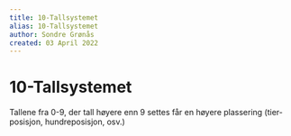 ```yaml
---
title: 10-Tallsystemet
alias: 10-Tallsystemet
author: Sondre Grønås
created: 03 April 2022
---
```

# 10-Tallsystemet
Tallene fra 0-9, der tall høyere enn 9 settes får en høyere plassering (tier-posisjon, hundreposisjon, osv.)